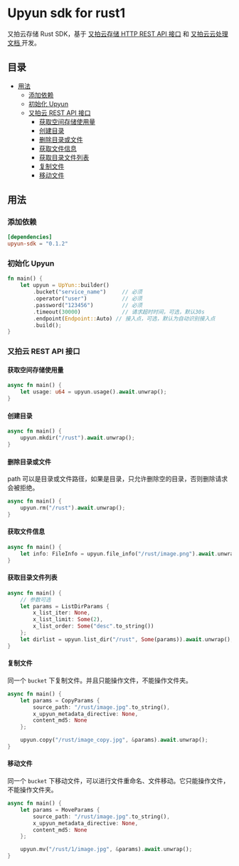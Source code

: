 # Upyun sdk for rust1

又拍云存储 Rust SDK，基于 [又拍云存储 HTTP REST API 接口](https://help.upyun.com/knowledge-base/rest_api/)  和 [又拍云云处理文档 ](http://docs.upyun.com/cloud/)开发。

## 目录

* [用法](#用法)
  * [添加依赖](#添加依赖)
  * [初始化 Upyun](#初始化-upyun)
  * [又拍云 REST API 接口](#又拍云-rest-api-接口) 
    * [获取空间存储使用量](#获取空间存储使用量)
    * [创建目录](#创建目录)
    * [删除目录或文件](#删除目录或文件)
    * [获取文件信息](#获取文件信息)
    * [获取目录文件列表](#获取目录文件列表)
    * [复制文件](#复制文件)
    * [移动文件](#移动文件)

## 用法

### 添加依赖

```toml
[dependencies]
upyun-sdk = "0.1.2"
```

### 初始化 Upyun

```rust
fn main() {
    let upyun = UpYun::builder()
        .bucket("service_name")     // 必须
        .operator("user")           // 必须
        .password("123456")         // 必须
        .timeout(30000)             // 请求超时时间，可选，默认30s
        .endpoint(Endpoint::Auto) // 接入点，可选，默认为自动识别接入点
        .build();
}
```

### 又拍云 REST API 接口

#### 获取空间存储使用量

```rust
async fn main() {
    let usage: u64 = upyun.usage().await.unwrap();
}
```

#### 创建目录

```rust
async fn main() { 
    upyun.mkdir("/rust").await.unwrap();
}
```

#### 删除目录或文件

path 可以是目录或文件路径，如果是目录，只允许删除空的目录，否则删除请求会被拒绝。

```rust
async fn main() {
    upyun.rm("/rust").await.unwrap();
}
```

#### 获取文件信息

```rust
async fn main() {
    let info: FileInfo = upyun.file_info("/rust/image.png").await.unwrap();
}
```

#### 获取目录文件列表

```rust
async fn main() {
    // 参数可选
    let params = ListDirParams {
        x_list_iter: None,
        x_list_limit: Some(2),
        x_list_order: Some("desc".to_string())
    };
    let dirlist = upyun.list_dir("/rust", Some(params)).await.unwrap();
}
```

#### 复制文件

同一个 `bucket` 下复制文件。并且只能操作文件，不能操作文件夹。

```rust
async fn main() {
    let params = CopyParams {
        source_path: "/rust/image.jpg".to_string(),
        x_upyun_metadata_directive: None,
        content_md5: None
    };

    upyun.copy("/rust/image_copy.jpg", &params).await.unwrap();
}
```

#### 移动文件

同一个 `bucket` 下移动文件，可以进行文件重命名、文件移动。它只能操作文件，不能操作文件夹。

```rust
async fn main() {
    let params = MoveParams {
        source_path: "/rust/image.jpg".to_string(),
        x_upyun_metadata_directive: None,
        content_md5: None
    };

    upyun.mv("/rust/1/image.jpg", &params).await.unwrap();
}
```